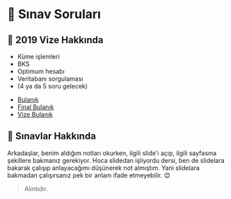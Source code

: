 # 📃 Sınav Soruları

## 📅 2019 Vize Hakkında

- Küme işlemleri
- BKS
- Optimum hesabı
- Veritabanı sorgulaması
- (4 ya da 5 soru gelecek)

<!--YPackage.YGitbookIntegration-tarafından-otomatik-oluşturulmuştur-->

- [Bulanık](Bulan%C4%B1k.pdf)
- [Final Bulanık](Final%20Bulan%C4%B1k.pdf)
- [Vize Bulanık](Vize%20Bulan%C4%B1k.pdf)

<!--YPackage.YGitbookIntegration-tarafından-otomatik-oluşturulmuştur-->

## 📢 Sınavlar Hakkında

Arkadaşlar, benim aldığım notları okurken, ilgili slide'ı açıp, ilgili sayfasına şekillere bakmanız gerekiyor. Hoca slidedan işliyordu dersi, ben de slidelara bakarak çalışıp anlayacağımı düşünerek not almıştım. Yani slidelara bakmadan çalışırsanız pek bir anlam ifade etmeyebilir. 😊

> Alıntıdır.

